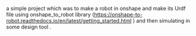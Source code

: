 a simple project which was to make a robot in onshape and make its Urdf file using onshape_to_robot library (https://onshape-to-robot.readthedocs.io/en/latest/getting_started.html ) and then simulating in some design tool .
